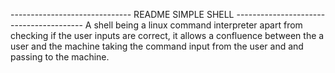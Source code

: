 ------------------------------ README SIMPLE SHELL ----------------------------------------
A shell being a linux command interpreter apart from checking if the user inputs are correct, it allows a confluence between the a user and the machine taking the command input from the user and and passing to the machine.
